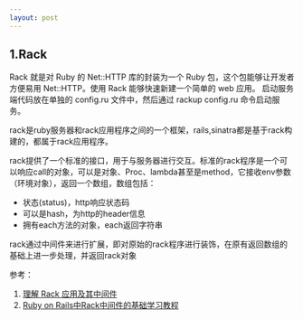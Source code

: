 ```yaml
---
layout: post
---
```


## 1.Rack

Rack 就是对 Ruby 的 Net::HTTP 库的封装为一个 Ruby 包，这个包能够让开发者方便易用 Net::HTTP。使用 Rack 能够快速新建一个简单的 web 应用。 启动服务端代码放在单独的 config.ru 文件中，然后通过 rackup config.ru 命令启动服务。

rack是ruby服务器和rack应用程序之间的一个框架，rails,sinatra都是基于rack构建的，都属于rack应用程序。

rack提供了一个标准的接口，用于与服务器进行交互。标准的rack程序是一个可以响应call的对象，可以是对象、Proc、lambda甚至是method，它接收env参数（环境对象），返回一个数组，数组包括：

+ 状态(status)，http响应状态码
+ 可以是hash，为http的header信息
+ 拥有each方法的对象，each返回字符串

rack通过中间件来进行扩展，即对原始的rack程序进行装饰，在原有返回数组的基础上进一步处理，并返回rack对象






参考：

1. [理解 Rack 应用及其中间件](https://www.oschina.net/translate/understanding-rack-apps-and-middleware)
2. [Ruby on Rails中Rack中间件的基础学习教程](https://www.jb51.net/article/85881.htm)